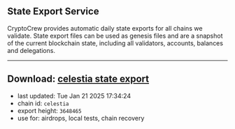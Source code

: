 ## State Export Service
CryptoCrew provides automatic daily state exports for all chains we validate. State export files can be used as genesis files and are a snapshot of the current blockchain state, including all validators, accounts, balances and delegations.

---
**Download: [celestia state export](https://dl-eu2.ccvalidators.com/SERVICE/celestia/celestia_export_3648465.json)**
---

- last updated: Tue Jan 21 2025 17:34:24
- chain id: `celestia`
- export height: `3648465`
- use for: airdrops, local tests, chain recovery
